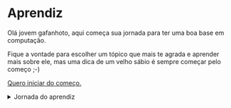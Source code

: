 # Aprendiz

Olá jovem gafanhoto, aqui começa sua jornada para ter uma boa base em computação. 

Fique a vontade para escolher um tópico que mais te agrada e aprender mais sobre ele, mas uma dica de um velho sábio é sempre começar pelo começo ;-) 

[Quero iniciar do começo.](/aprendiz/introducao)

<details>
  <summary>Jornada do aprendiz</summary>
  
  1. Introdução
     * Tenha uma base sólida
     * A arte de fazer acontecer (método GTD)
     * Peça ajuda, mas saiba pesquisar antes
     * Como aprender rápido?
     * Goste do que você faz
  2. Conceitos básicos
</details>
